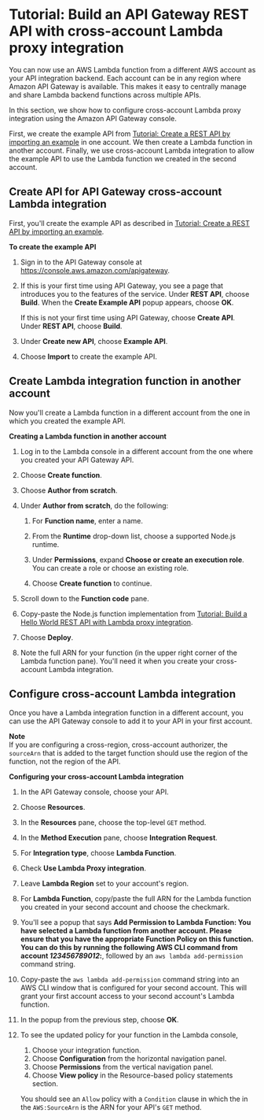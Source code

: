 # Tutorial: Build an API Gateway REST API with cross\-account Lambda proxy integration<a name="apigateway-cross-account-lambda-integrations"></a>

You can now use an AWS Lambda function from a different AWS account as your API integration backend\. Each account can be in any region where Amazon API Gateway is available\. This makes it easy to centrally manage and share Lambda backend functions across multiple APIs\.

In this section, we show how to configure cross\-account Lambda proxy integration using the Amazon API Gateway console\.

First, we create the example API from [Tutorial: Create a REST API by importing an example](api-gateway-create-api-from-example.md) in one account\. We then create a Lambda function in another account\. Finally, we use cross\-account Lambda integration to allow the example API to use the Lambda function we created in the second account\.

## Create API for API Gateway cross\-account Lambda integration<a name="apigateway-cross-account-lambda-integrations-create-api"></a>

First, you'll create the example API as described in [Tutorial: Create a REST API by importing an example](api-gateway-create-api-from-example.md)\.

**To create the example API**

1. Sign in to the API Gateway console at [https://console\.aws\.amazon\.com/apigateway](https://console.aws.amazon.com/apigateway)\.

1. If this is your first time using API Gateway, you see a page that introduces you to the features of the service\. Under **REST API**, choose **Build**\. When the **Create Example API** popup appears, choose **OK**\.

   If this is not your first time using API Gateway, choose **Create API**\. Under **REST API**, choose **Build**\.

1. Under **Create new API**, choose **Example API**\.

1. Choose **Import** to create the example API\.

## Create Lambda integration function in another account<a name="apigateway-cross-account-lambda-integrations-create-lambda-function"></a>

Now you'll create a Lambda function in a different account from the one in which you created the example API\.

**Creating a Lambda function in another account**

1. Log in to the Lambda console in a different account from the one where you created your API Gateway API\.

1. Choose **Create function**\.

1. Choose **Author from scratch**\.

1. Under **Author from scratch**, do the following:

   1. For **Function name**, enter a name\.

   1. From the **Runtime** drop\-down list, choose a supported Node\.js runtime\.

   1. Under **Permissions**, expand **Choose or create an execution role**\. You can create a role or choose an existing role\.

   1. Choose **Create function** to continue\.

1. Scroll down to the **Function code** pane\.

1. Copy\-paste the Node\.js function implementation from [Tutorial: Build a Hello World REST API with Lambda proxy integration](api-gateway-create-api-as-simple-proxy-for-lambda.md)\.

1. Choose **Deploy**\.

1. Note the full ARN for your function \(in the upper right corner of the Lambda function pane\)\. You'll need it when you create your cross\-account Lambda integration\.

## Configure cross\-account Lambda integration<a name="apigateway-cross-account-lambda-integrations-create-integration2"></a>

Once you have a Lambda integration function in a different account, you can use the API Gateway console to add it to your API in your first account\.

**Note**  
If you are configuring a cross\-region, cross\-account authorizer, the `sourceArn` that is added to the target function should use the region of the function, not the region of the API\.

**Configuring your cross\-account Lambda integration**

1. In the API Gateway console, choose your API\.

1. Choose **Resources**\.

1. In the **Resources** pane, choose the top\-level `GET` method\. 

1. In the **Method Execution** pane, choose **Integration Request**\.

1. For **Integration type**, choose **Lambda Function**\.

1. Check **Use Lambda Proxy integration**\.

1. Leave **Lambda Region** set to your account's region\.

1. For **Lambda Function**, copy/paste the full ARN for the Lambda function you created in your second account and choose the checkmark\.

1. You'll see a popup that says **Add Permission to Lambda Function: You have selected a Lambda function from another account\. Please ensure that you have the appropriate Function Policy on this function\. You can do this by running the following AWS CLI command from account *123456789012*:**, followed by an `aws lambda add-permission` command string\.

1. Copy\-paste the `aws lambda add-permission` command string into an AWS CLI window that is configured for your second account\. This will grant your first account access to your second account's Lambda function\.

1. In the popup from the previous step, choose **OK**\.

1. To see the updated policy for your function in the Lambda console, 

   1. Choose your integration function\. 
   2. Choose **Configuration** from the horizontal navigation panel\.
   3. Choose **Permissions** from the vertical navigation panel\.
   4. Choose **View policy** in the Resource-based policy statements section\.


   You should see an `Allow` policy with a `Condition` clause in which the in the `AWS:SourceArn` is the ARN for your API's `GET` method\.